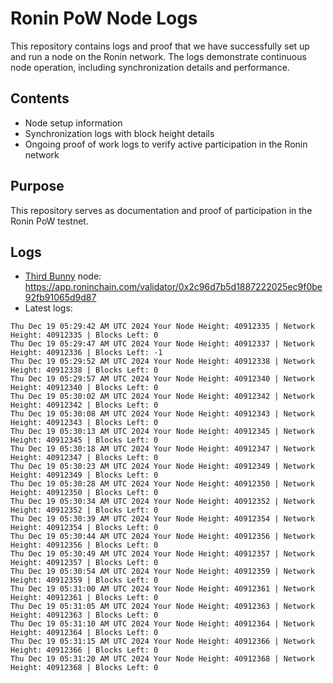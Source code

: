 # Ronin PoW Node Logs

This repository contains logs and proof that we have successfully set up and run a node on the Ronin network. The logs demonstrate continuous node operation, including synchronization details and performance.

## Contents

- Node setup information
- Synchronization logs with block height details
- Ongoing proof of work logs to verify active participation in the Ronin network

## Purpose

This repository serves as documentation and proof of participation in the Ronin PoW testnet.

## Logs

- [Third Bunny](https://thirdbunny.xyz/) node: https://app.roninchain.com/validator/0x2c96d7b5d1887222025ec9f0be92fb91065d9d87
- Latest logs:
```
Thu Dec 19 05:29:42 AM UTC 2024 Your Node Height: 40912335 | Network Height: 40912335 | Blocks Left: 0
Thu Dec 19 05:29:47 AM UTC 2024 Your Node Height: 40912337 | Network Height: 40912336 | Blocks Left: -1
Thu Dec 19 05:29:52 AM UTC 2024 Your Node Height: 40912338 | Network Height: 40912338 | Blocks Left: 0
Thu Dec 19 05:29:57 AM UTC 2024 Your Node Height: 40912340 | Network Height: 40912340 | Blocks Left: 0
Thu Dec 19 05:30:02 AM UTC 2024 Your Node Height: 40912342 | Network Height: 40912342 | Blocks Left: 0
Thu Dec 19 05:30:08 AM UTC 2024 Your Node Height: 40912343 | Network Height: 40912343 | Blocks Left: 0
Thu Dec 19 05:30:13 AM UTC 2024 Your Node Height: 40912345 | Network Height: 40912345 | Blocks Left: 0
Thu Dec 19 05:30:18 AM UTC 2024 Your Node Height: 40912347 | Network Height: 40912347 | Blocks Left: 0
Thu Dec 19 05:30:23 AM UTC 2024 Your Node Height: 40912349 | Network Height: 40912349 | Blocks Left: 0
Thu Dec 19 05:30:28 AM UTC 2024 Your Node Height: 40912350 | Network Height: 40912350 | Blocks Left: 0
Thu Dec 19 05:30:34 AM UTC 2024 Your Node Height: 40912352 | Network Height: 40912352 | Blocks Left: 0
Thu Dec 19 05:30:39 AM UTC 2024 Your Node Height: 40912354 | Network Height: 40912354 | Blocks Left: 0
Thu Dec 19 05:30:44 AM UTC 2024 Your Node Height: 40912356 | Network Height: 40912356 | Blocks Left: 0
Thu Dec 19 05:30:49 AM UTC 2024 Your Node Height: 40912357 | Network Height: 40912357 | Blocks Left: 0
Thu Dec 19 05:30:54 AM UTC 2024 Your Node Height: 40912359 | Network Height: 40912359 | Blocks Left: 0
Thu Dec 19 05:31:00 AM UTC 2024 Your Node Height: 40912361 | Network Height: 40912361 | Blocks Left: 0
Thu Dec 19 05:31:05 AM UTC 2024 Your Node Height: 40912363 | Network Height: 40912363 | Blocks Left: 0
Thu Dec 19 05:31:10 AM UTC 2024 Your Node Height: 40912364 | Network Height: 40912364 | Blocks Left: 0
Thu Dec 19 05:31:15 AM UTC 2024 Your Node Height: 40912366 | Network Height: 40912366 | Blocks Left: 0
Thu Dec 19 05:31:20 AM UTC 2024 Your Node Height: 40912368 | Network Height: 40912368 | Blocks Left: 0
```
